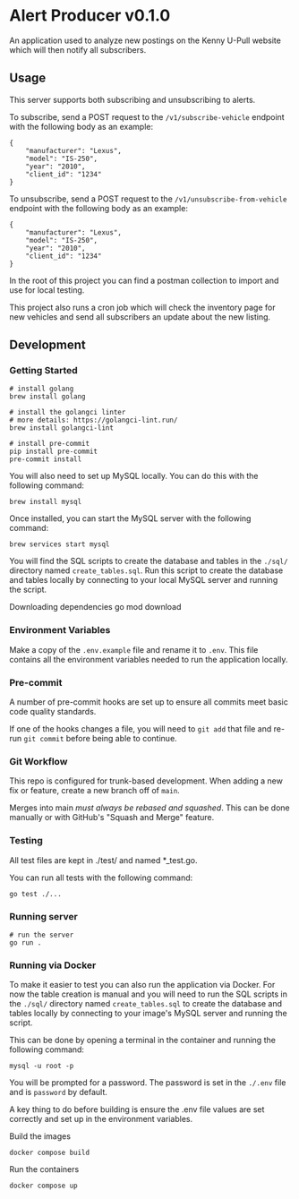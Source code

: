 # Alert Producer v0.1.0

An application used to analyze new postings on the Kenny U-Pull website which will then notify all subscribers.

## Usage

This server supports both subscribing and unsubscribing to alerts.

To subscribe, send a POST request to the `/v1/subscribe-vehicle` endpoint with the following body as an example:

    {
        "manufacturer": "Lexus",
        "model": "IS-250",
        "year": "2010",
        "client_id": "1234"
    }

To unsubscribe, send a POST request to the `/v1/unsubscribe-from-vehicle` endpoint with the following body as an example:

    {
        "manufacturer": "Lexus",
        "model": "IS-250",
        "year": "2010",
        "client_id": "1234"
    }

In the root of this project you can find a postman collection to import and use for local testing.

This project also runs a cron job which will check the inventory page for new vehicles and send all subscribers an update about the new listing.

## Development

### Getting Started

    # install golang
    brew install golang

    # install the golangci linter
    # more details: https://golangci-lint.run/
    brew install golangci-lint

    # install pre-commit
    pip install pre-commit
    pre-commit install

You will also need to set up MySQL locally. You can do this with the following command:

    brew install mysql

Once installed, you can start the MySQL server with the following command:

    brew services start mysql

You will find the SQL scripts to create the database and tables in the `./sql/` directory named `create_tables.sql`. Run this script to create the database and tables locally by connecting to your local MySQL server and running the script.

Downloading dependencies
    go mod download

### Environment Variables
Make a copy of the `.env.example` file and rename it to `.env`. This file contains all the environment variables needed to run the application locally.

### Pre-commit

A number of pre-commit hooks are set up to ensure all commits meet basic code quality standards.

If one of the hooks changes a file, you will need to `git add` that file and re-run `git commit` before being able to continue.


### Git Workflow

This repo is configured for trunk-based development. When adding a new fix or feature, create a new branch off of `main`.

Merges into main *must always be rebased and squashed*. This can be done manually or with GitHub's "Squash and Merge" feature.

### Testing

All test files are kept in ./test/ and named *_test.go.

You can run all tests with the following command:

    go test ./...

### Running server

    # run the server
    go run .

### Running via Docker

To make it easier to test you can also run the application via Docker. For now the table creation is manual and you will need to run the SQL scripts in the `./sql/` directory named `create_tables.sql` to create the database and tables locally by connecting to your image's MySQL server and running the script.

This can be done by opening a terminal in the container and running the following command:

    mysql -u root -p

You will be prompted for a password. The password is set in the `./.env` file and is `password` by default.

A key thing to do before building is ensure the .env file values are set correctly and set up in the environment variables.

Build the images

    docker compose build

Run the containers

    docker compose up
